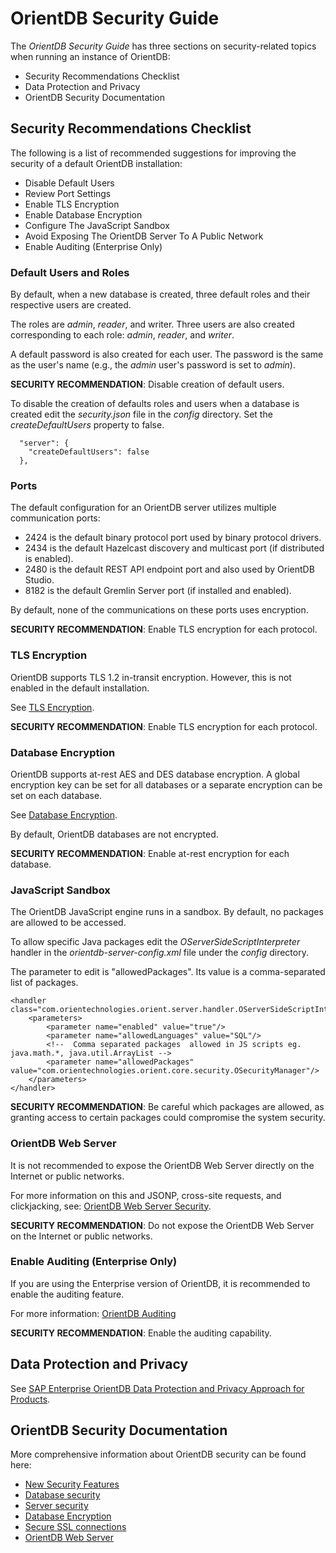 # OrientDB Security Guide #

The *OrientDB Security Guide* has three sections on security-related topics when running an instance of OrientDB:

- Security Recommendations Checklist
- Data Protection and Privacy
- OrientDB Security Documentation  

## Security Recommendations Checklist ##

The following is a list of recommended suggestions for improving the security of a default OrientDB installation:

- Disable Default Users
- Review Port Settings
- Enable TLS Encryption
- Enable Database Encryption
- Configure The JavaScript Sandbox
- Avoid Exposing The OrientDB Server To A Public Network
- Enable Auditing (Enterprise Only)

### Default Users and Roles ###
By default, when a new database is created, three default roles and their respective users are created.

The roles are *admin*, *reader*, and writer.  Three users are also created corresponding to each role: *admin*, *reader*, and *writer*.

A default password is also created for each user.  The password is the same as the user's name (e.g., the *admin* user's password is set to *admin*).

**SECURITY RECOMMENDATION**: Disable creation of default users.

To disable the creation of defaults roles and users when a database is created edit the *security.json* file in the *config* directory.  Set the *createDefaultUsers* property to false.

```
  "server": {
    "createDefaultUsers": false
  },
```

### Ports ###
The default configuration for an OrientDB server utilizes multiple communication ports:
- 2424 is the default binary protocol port used by binary protocol drivers.
- 2434 is the default Hazelcast discovery and multicast port (if distributed is enabled).
- 2480 is the default REST API endpoint port and also used by OrientDB Studio.
- 8182 is the default Gremlin Server port (if installed and enabled).

By default, none of the communications on these ports uses encryption.

**SECURITY RECOMMENDATION**: Enable TLS encryption for each protocol.

### TLS Encryption ###
OrientDB supports TLS 1.2 in-transit encryption.  However, this is not enabled in the default installation.

See [TLS Encryption](Using-SSL-with-OrientDB.md).


**SECURITY RECOMMENDATION**: Enable TLS encryption for each protocol.

### Database Encryption ###
OrientDB supports at-rest AES and DES database encryption.  A global encryption key can be set for all databases or a separate encryption can be set on each database.

See [Database Encryption](Database-Encryption.md).

By default, OrientDB databases are not encrypted.

**SECURITY RECOMMENDATION**: Enable at-rest encryption for each database. 

### JavaScript Sandbox ###
The OrientDB JavaScript engine runs in a sandbox.  By default, no packages are allowed to be accessed.

To allow specific Java packages edit the *OServerSideScriptInterpreter* handler in the *orientdb-server-config.xml* file under the *config* directory.

The parameter to edit is "allowedPackages".  Its value is a comma-separated list of packages. 

```
<handler class="com.orientechnologies.orient.server.handler.OServerSideScriptInterpreter">
	<parameters>
		<parameter name="enabled" value="true"/>
		<parameter name="allowedLanguages" value="SQL"/>
		<!--  Comma separated packages  allowed in JS scripts eg. java.math.*, java.util.ArrayList -->
		<parameter name="allowedPackages" value="com.orientechnologies.orient.core.security.OSecurityManager"/>
	</parameters>
</handler>
```

**SECURITY RECOMMENDATION**: Be careful which packages are allowed, as granting access to certain packages could compromise the system security.

### OrientDB Web Server ###

It is not recommended to expose the OrientDB Web Server directly on the Internet or public networks.

For more information on this and JSONP, cross-site requests, and clickjacking, see: [OrientDB Web Server Security](Web-Server.md).

**SECURITY RECOMMENDATION**: Do not expose the OrientDB Web Server on the Internet or public networks.

### Enable Auditing (Enterprise Only) ###
If you are using the Enterprise version of OrientDB, it is recommended to enable the auditing feature.

For more information: [OrientDB Auditing](Auditing.md)

**SECURITY RECOMMENDATION**: Enable the auditing capability.

## Data Protection and Privacy ##
See [SAP Enterprise OrientDB Data Protection and Privacy Approach for Products](SAP-Enterprise-OrientDB-DPP.md).


## OrientDB Security Documentation ##
More comprehensive information about OrientDB security can be found here:

- [New Security Features](Security-OrientDB-New-Security-Features.md)
- [Database security](Database-Security.md)
- [Server security](Server-Security.md)
- [Database Encryption](Database-Encryption.md)
- [Secure SSL connections](Using-SSL-with-OrientDB.md)
- [OrientDB Web Server](Web-Server.md)
